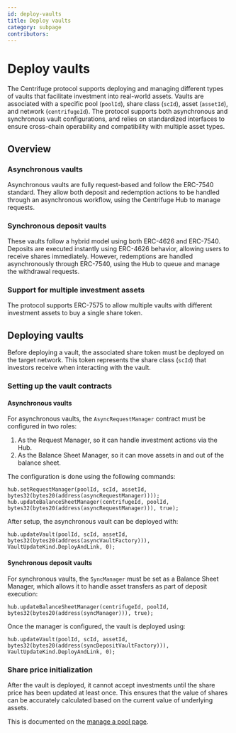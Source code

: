 ```yaml
---
id: deploy-vaults
title: Deploy vaults
category: subpage
contributors: 
---
```


# Deploy vaults

The Centrifuge protocol supports deploying and managing different types of vaults that facilitate investment into real-world assets. Vaults are associated with a specific pool (`poolId`), share class (`scId`), asset (`assetId`), and network (`centrifugeId`). The protocol supports both asynchronous and synchronous vault configurations, and relies on standardized interfaces to ensure cross-chain operability and compatibility with multiple asset types.

## Overview

### Asynchronous vaults

Asynchronous vaults are fully request-based and follow the ERC-7540 standard. They allow both deposit and redemption actions to be handled through an asynchronous workflow, using the Centrifuge Hub to manage requests.

### Synchronous deposit vaults

These vaults follow a hybrid model using both ERC-4626 and ERC-7540. Deposits are executed instantly using ERC-4626 behavior, allowing users to receive shares immediately. However, redemptions are handled asynchronously through ERC-7540, using the Hub to queue and manage the withdrawal requests.

### Support for multiple investment assets

The protocol supports ERC-7575 to allow multiple vaults with different investment assets to buy a single share token.

## Deploying vaults

Before deploying a vault, the associated share token must be deployed on the target network. This token represents the share class (`scId`) that investors receive when interacting with the vault.

### Setting up the vault contracts

#### Asynchronous vaults

For asynchronous vaults, the `AsyncRequestManager` contract must be configured in two roles:

1. As the Request Manager, so it can handle investment actions via the Hub.
2. As the Balance Sheet Manager, so it can move assets in and out of the balance sheet.

The configuration is done using the following commands:

```solidity
hub.setRequestManager(poolId, scId, assetId, bytes32(bytes20(address(asyncRequestManager))));
hub.updateBalanceSheetManager(centrifugeId, poolId, bytes32(bytes20(address(asyncRequestManager))), true);
```

After setup, the asynchronous vault can be deployed with:

```solidity
hub.updateVault(poolId, scId, assetId, bytes32(bytes20(address(asyncVaultFactory))), VaultUpdateKind.DeployAndLink, 0);
```

#### Synchronous deposit vaults

For synchronous vaults, the `SyncManager` must be set as a Balance Sheet Manager, which allows it to handle asset transfers as part of deposit execution:

```solidity
hub.updateBalanceSheetManager(centrifugeId, poolId, bytes32(bytes20(address(syncManager))), true);
```

Once the manager is configured, the vault is deployed using:

```solidity
hub.updateVault(poolId, scId, assetId, bytes32(bytes20(address(syncDepositVaultFactory))), VaultUpdateKind.DeployAndLink, 0);
```

### Share price initialization

After the vault is deployed, it cannot accept investments until the share price has been updated at least once. This ensures that the value of shares can be accurately calculated based on the current value of underlying assets.

This is documented on the [manage a pool page](/developer/protocol/guides/manage-a-pool/#pushing-to-price-oracles).
